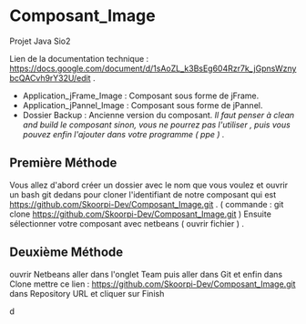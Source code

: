 # Composant_Image
Projet Java Sio2

Lien de la documentation technique : https://docs.google.com/document/d/1sAoZL_k3BsEg604Rzr7k_jGpnsWznybcQACvh9rY32U/edit .

* Application_jFrame_Image : Composant sous forme de jFrame.
* Application_jPannel_Image : Composant sous forme de jPannel.
* Dossier Backup : Ancienne version du composant.
*Il faut penser à clean and build le composant sinon, vous ne pourrez pas l'utiliser , puis vous pouvez enfin l'ajouter dans votre programme ( ppe ) .*
## Première Méthode
Vous allez d'abord créer un dossier avec le nom que vous voulez et ouvrir un bash git dedans pour cloner l'identifiant de notre composant qui est https://github.com/Skoorpi-Dev/Composant_Image.git . ( commande : git clone https://github.com/Skoorpi-Dev/Composant_Image.git )
Ensuite sélectionner votre composant avec netbeans ( ouvrir fichier ) .

## Deuxième Méthode

ouvrir Netbeans aller dans l'onglet Team  puis aller dans Git  et enfin dans Clone  mettre ce lien : https://github.com/Skoorpi-Dev/Composant_Image.git dans Repository URL et cliquer sur Finish



d

